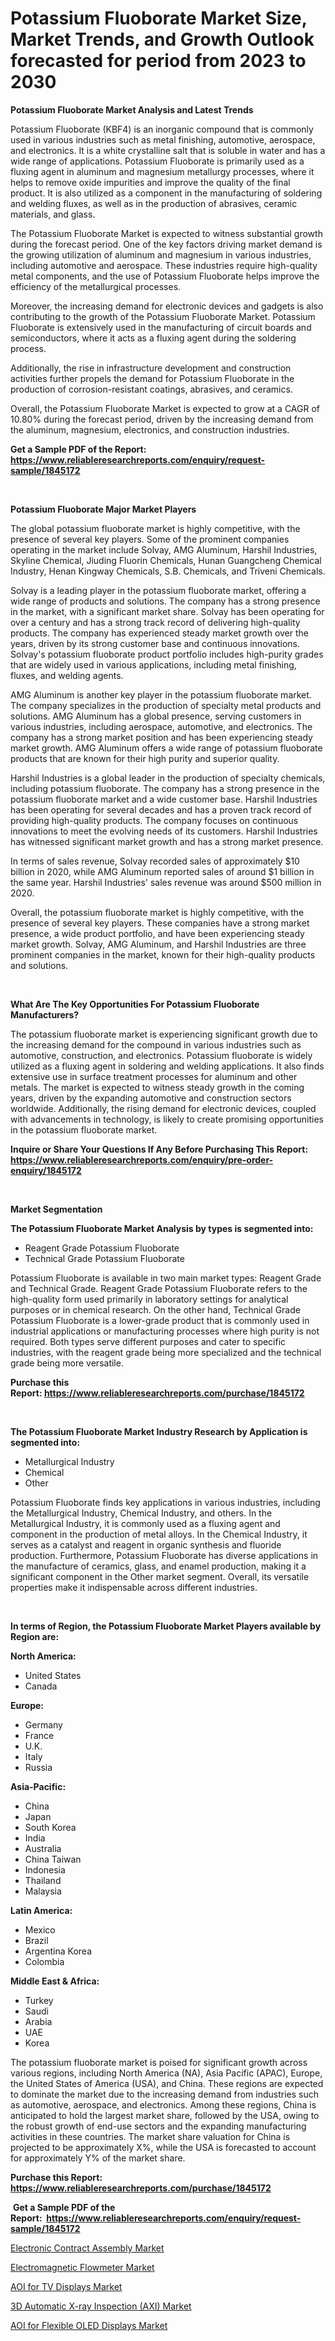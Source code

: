 <p><h1>Potassium Fluoborate Market Size, Market Trends, and Growth Outlook forecasted for period from 2023 to 2030</h1></p><p><strong>Potassium Fluoborate Market Analysis and Latest Trends</strong></p>
<p><p>Potassium Fluoborate (KBF4) is an inorganic compound that is commonly used in various industries such as metal finishing, automotive, aerospace, and electronics. It is a white crystalline salt that is soluble in water and has a wide range of applications. Potassium Fluoborate is primarily used as a fluxing agent in aluminum and magnesium metallurgy processes, where it helps to remove oxide impurities and improve the quality of the final product. It is also utilized as a component in the manufacturing of soldering and welding fluxes, as well as in the production of abrasives, ceramic materials, and glass.</p><p>The Potassium Fluoborate Market is expected to witness substantial growth during the forecast period. One of the key factors driving market demand is the growing utilization of aluminum and magnesium in various industries, including automotive and aerospace. These industries require high-quality metal components, and the use of Potassium Fluoborate helps improve the efficiency of the metallurgical processes.</p><p>Moreover, the increasing demand for electronic devices and gadgets is also contributing to the growth of the Potassium Fluoborate Market. Potassium Fluoborate is extensively used in the manufacturing of circuit boards and semiconductors, where it acts as a fluxing agent during the soldering process.</p><p>Additionally, the rise in infrastructure development and construction activities further propels the demand for Potassium Fluoborate in the production of corrosion-resistant coatings, abrasives, and ceramics.</p><p>Overall, the Potassium Fluoborate Market is expected to grow at a CAGR of 10.80% during the forecast period, driven by the increasing demand from the aluminum, magnesium, electronics, and construction industries.</p></p>
<p><strong>Get a Sample PDF of the Report:&nbsp; <a href="https://www.reliableresearchreports.com/enquiry/request-sample/1845172">https://www.reliableresearchreports.com/enquiry/request-sample/1845172</a></strong></p>
<p>&nbsp;</p>
<p><strong>Potassium Fluoborate Major Market Players</strong></p>
<p><p>The global potassium fluoborate market is highly competitive, with the presence of several key players. Some of the prominent companies operating in the market include Solvay, AMG Aluminum, Harshil Industries, Skyline Chemical, Jiuding Fluorin Chemicals, Hunan Guangcheng Chemical Industry, Henan Kingway Chemicals, S.B. Chemicals, and Triveni Chemicals.</p><p>Solvay is a leading player in the potassium fluoborate market, offering a wide range of products and solutions. The company has a strong presence in the market, with a significant market share. Solvay has been operating for over a century and has a strong track record of delivering high-quality products. The company has experienced steady market growth over the years, driven by its strong customer base and continuous innovations. Solvay's potassium fluoborate product portfolio includes high-purity grades that are widely used in various applications, including metal finishing, fluxes, and welding agents.</p><p>AMG Aluminum is another key player in the potassium fluoborate market. The company specializes in the production of specialty metal products and solutions. AMG Aluminum has a global presence, serving customers in various industries, including aerospace, automotive, and electronics. The company has a strong market position and has been experiencing steady market growth. AMG Aluminum offers a wide range of potassium fluoborate products that are known for their high purity and superior quality.</p><p>Harshil Industries is a global leader in the production of specialty chemicals, including potassium fluoborate. The company has a strong presence in the potassium fluoborate market and a wide customer base. Harshil Industries has been operating for several decades and has a proven track record of providing high-quality products. The company focuses on continuous innovations to meet the evolving needs of its customers. Harshil Industries has witnessed significant market growth and has a strong market presence.</p><p>In terms of sales revenue, Solvay recorded sales of approximately $10 billion in 2020, while AMG Aluminum reported sales of around $1 billion in the same year. Harshil Industries' sales revenue was around $500 million in 2020.</p><p>Overall, the potassium fluoborate market is highly competitive, with the presence of several key players. These companies have a strong market presence, a wide product portfolio, and have been experiencing steady market growth. Solvay, AMG Aluminum, and Harshil Industries are three prominent companies in the market, known for their high-quality products and solutions.</p></p>
<p>&nbsp;</p>
<p><strong>What Are The Key Opportunities For Potassium Fluoborate Manufacturers?</strong></p>
<p><p>The potassium fluoborate market is experiencing significant growth due to the increasing demand for the compound in various industries such as automotive, construction, and electronics. Potassium fluoborate is widely utilized as a fluxing agent in soldering and welding applications. It also finds extensive use in surface treatment processes for aluminum and other metals. The market is expected to witness steady growth in the coming years, driven by the expanding automotive and construction sectors worldwide. Additionally, the rising demand for electronic devices, coupled with advancements in technology, is likely to create promising opportunities in the potassium fluoborate market.</p></p>
<p><strong>Inquire or Share Your Questions If Any Before Purchasing This Report: <a href="https://www.reliableresearchreports.com/enquiry/pre-order-enquiry/1845172">https://www.reliableresearchreports.com/enquiry/pre-order-enquiry/1845172</a></strong></p>
<p>&nbsp;</p>
<p><strong>Market Segmentation</strong></p>
<p><strong>The Potassium Fluoborate Market Analysis by types is segmented into:</strong></p>
<p><ul><li>Reagent Grade Potassium Fluoborate</li><li>Technical Grade Potassium Fluoborate</li></ul></p>
<p><p>Potassium Fluoborate is available in two main market types: Reagent Grade and Technical Grade. Reagent Grade Potassium Fluoborate refers to the high-quality form used primarily in laboratory settings for analytical purposes or in chemical research. On the other hand, Technical Grade Potassium Fluoborate is a lower-grade product that is commonly used in industrial applications or manufacturing processes where high purity is not required. Both types serve different purposes and cater to specific industries, with the reagent grade being more specialized and the technical grade being more versatile.</p></p>
<p><strong>Purchase this Report:&nbsp;<a href="https://www.reliableresearchreports.com/purchase/1845172">https://www.reliableresearchreports.com/purchase/1845172</a></strong></p>
<p>&nbsp;</p>
<p><strong>The Potassium Fluoborate Market Industry Research by Application is segmented into:</strong></p>
<p><ul><li>Metallurgical Industry</li><li>Chemical</li><li>Other</li></ul></p>
<p><p>Potassium Fluoborate finds key applications in various industries, including the Metallurgical Industry, Chemical Industry, and others. In the Metallurgical Industry, it is commonly used as a fluxing agent and component in the production of metal alloys. In the Chemical Industry, it serves as a catalyst and reagent in organic synthesis and fluoride production. Furthermore, Potassium Fluoborate has diverse applications in the manufacture of ceramics, glass, and enamel production, making it a significant component in the Other market segment. Overall, its versatile properties make it indispensable across different industries.</p></p>
<p>&nbsp;</p>
<p><strong>In terms of Region, the Potassium Fluoborate Market Players available by Region are:</strong></p>
<p>
    <p> <strong> North America: </strong>
        <ul>
            <li>United States</li>
            <li>Canada</li>
        </ul>
        </p> 
    <p> <strong> Europe: </strong>
        <ul>
            <li>Germany</li>
            <li>France</li>
            <li>U.K.</li>
            <li>Italy</li>
            <li>Russia</li>
        </ul>
        </p> 
    <p> <strong> Asia-Pacific: </strong>
        <ul>
            <li>China</li>
            <li>Japan</li>
            <li>South Korea</li>
            <li>India</li>
            <li>Australia</li>
            <li>China Taiwan</li>
            <li>Indonesia</li>
            <li>Thailand</li>
            <li>Malaysia</li>
        </ul>
        </p> 
    <p> <strong> Latin America: </strong>
        <ul>
            <li>Mexico</li>
            <li>Brazil</li>
            <li>Argentina Korea</li>
            <li>Colombia</li>
        </ul>
        </p> 
    <p> <strong> Middle East & Africa: </strong>
        <ul>
            <li>Turkey</li>
            <li>Saudi</li>
            <li>Arabia</li>
            <li>UAE</li>
            <li>Korea</li>
        </ul>
    </p>
    </p>
<p><p>The potassium fluoborate market is poised for significant growth across various regions, including North America (NA), Asia Pacific (APAC), Europe, the United States of America (USA), and China. These regions are expected to dominate the market due to the increasing demand from industries such as automotive, aerospace, and electronics. Among these regions, China is anticipated to hold the largest market share, followed by the USA, owing to the robust growth of end-use sectors and the expanding manufacturing activities in these countries. The market share valuation for China is projected to be approximately X%, while the USA is forecasted to account for approximately Y% of the market share.</p></p>
<p><strong>Purchase this Report: <a href="https://www.reliableresearchreports.com/purchase/1845172">https://www.reliableresearchreports.com/purchase/1845172</a></strong></p>
<p>&nbsp;<strong>Get a Sample PDF of the Report:&nbsp;&nbsp;<a href="https://www.reliableresearchreports.com/enquiry/request-sample/1845172">https://www.reliableresearchreports.com/enquiry/request-sample/1845172</a></strong></p>
<p><strong></strong></p>
<p><p><a href="https://medium.com/@adolfoadams1988/electronic-contract-assembly-market-furnishes-information-on-market-share-market-trends-and-fad5cc6fb097">Electronic Contract Assembly Market</a></p><p><a href="https://medium.com/@rosaerluke/electromagnetic-flowmeter-market-comprehensive-assessment-by-type-application-and-geography-fc8243333f4c">Electromagnetic Flowmeter Market</a></p><p><a href="https://www.linkedin.com/pulse/aoi-tv-displays-market-size-share-global-analysis-report-mes5e/">AOI for TV Displays Market</a></p><p><a href="https://www.linkedin.com/pulse/3d-automatic-x-ray-inspection-axi-market-size-growth-forecast-t7lze/">3D Automatic X-ray Inspection (AXI) Market</a></p><p><a href="https://www.linkedin.com/pulse/aoi-flexible-oled-displays-market-share-amp-new-trends-analysis-a4hye/">AOI for Flexible OLED Displays Market</a></p></p>